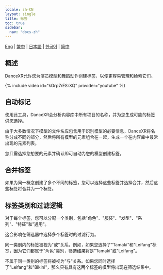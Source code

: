 ```yaml
---
locale: zh-CN
layout: single
title: 标签
toc: true
sidebar:
  nav: "docs-zh"
---
```

[Eng](/dancexr/features/tagging) | [繁中](/tw/dancexr/features/tagging) | [日本語](/jp/dancexr/features/tagging) | [한국어](/kr/dancexr/features/tagging) | [简中](/zh/dancexr/features/tagging)


## 概述
DanceXR允许您为演员模型和舞蹈动作创建标签，以便更容易管理和检索它们。

{% include video id="kOrp7rESrXQ" provider="youtube" %}

## 自动标记
使用此工具，DanceXR会分析内容库中所有项目的名称，并为您生成可能的标签供您选择。

由于大多数情况下模型的文件名应包含用于识别模型的必要信息，DanceXR将名称分成不同的部分，然后将所有模型的元素组合在一起，生成一个在内容库中最常出现的元素列表。

您只需选择您想要的元素并确认即可自动为您的模型创建标签。

## 合并标签
如果为同一概念创建了多个不同的标签，您可以选择这些标签并选择合并，然后这些标签将合并为一个标签。

## 标签类别和过滤逻辑
对于每个标签，您可以分配一个类别，包括"角色"、"服装"、"发型"、"系列"、"特征"和"通用"。

这会影响在筛选器中选择多个标签时的过滤行为。

同一类别内的标签被视为"或"关系。例如，如果您选择了"Tamaki"和"Leifang"标签，因为它们都属于"角色"类别，筛选结果将是"Tamaki"或"Leifang"。

不属于同一类别的标签将被视为"与"关系。如果您同时选择了"Leifang"和"Bikini"，那么只有具有这两个标签的模型将出现在筛选结果中。